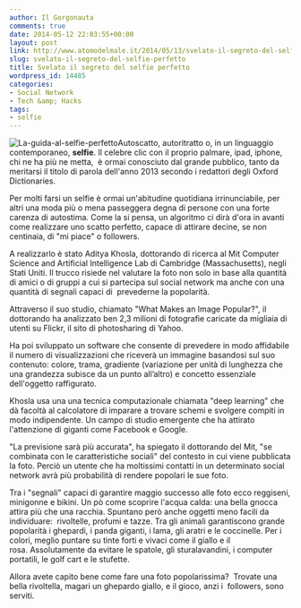 ```yaml
---
author: Il Gorgonauta
comments: true
date: 2014-05-12 22:03:55+00:00
layout: post
link: http://www.atomodelmale.it/2014/05/13/svelato-il-segreto-del-selfie-perfetto/
slug: svelato-il-segreto-del-selfie-perfetto
title: Svelato il segreto del selfie perfetto
wordpress_id: 14485
categories:
- Social Network
- Tech &amp; Hacks
tags:
- selfie
---
```


![La-guida-al-selfie-perfetto](http://www.atomodelmale.it/wp-content/uploads/2014/05/La-guida-al-selfie-perfetto-con-le-ap-makeover-1-300x200.jpg)Autoscatto, autoritratto o, in un linguaggio contemporaneo, **selfie**. Il celebre clic con il proprio palmare, ipad, iphone, chi ne ha più ne metta,  è ormai conosciuto dal grande pubblico, tanto da meritarsi il titolo di parola dell'anno 2013 secondo i redattori degli Oxford Dictionaries.

Per molti farsi un selfie è ormai un'abitudine quotidiana irrinunciabile, per altri una moda più o mena passeggera degna di persone con una forte carenza di autostima. Come la si pensa, un algoritmo ci dirà d'ora in avanti come realizzare uno scatto perfetto, capace di attirare decine, se non centinaia, di "mi piace" o followers.

A realizzarlo è stato Aditya Khosla, dottorando di ricerca al Mit Computer Science and Artificial Intelligence Lab di Cambridge (Massachusetts), negli Stati Uniti. Il trucco risiede nel valutare la foto non solo in base alla quantità di amici o di gruppi a cui si partecipa sul social network ma anche con una quantità di segnali capaci di  prevederne la popolarità.



Attraverso il suo studio, chiamato "What Makes an Image Popular?", il dottorando ha analizzato ben 2,3 milioni di fotografie caricate da migliaia di utenti su Flickr, il sito di photosharing di Yahoo.

Ha poi sviluppato un software che consente di prevedere in modo affidabile il numero di visualizzazioni che riceverà un immagine basandosi sul suo contenuto: colore, trama, gradiente (variazione per unità di lunghezza che una grandezza subisce da un punto all’altro) e concetto essenziale dell'oggetto raffigurato.

Khosla usa una una tecnica computazionale chiamata "deep learning" che dà facoltà al calcolatore di imparare a trovare schemi e svolgere compiti in modo indipendente. Un campo di studio emergente che ha attirato l'attenzione di giganti come Facebook e Google.

"La previsione sarà più accurata", ha spiegato il dottorando del Mit, "se combinata con le caratteristiche sociali" del contesto in cui viene pubblicata la foto. Perciò un utente che ha moltissimi contatti in un determinato social network avrà più probabilità di rendere popolari le sue foto.

Tra i "segnali" capaci di garantire maggio successo alle foto ecco reggiseni, minigonne e bikini. Un pò come scoprire l'acqua calda: una bella gnocca attira più che una racchia. Spuntano però anche oggetti meno facili da individuare:  rivoltelle, profumi e tazze. Tra gli animali garantiscono grande popolarità i ghepardi, i panda giganti, i lama, gli aratri e le coccinelle. Per i colori, meglio puntare su tinte forti e vivaci come il giallo e il rosa. Assolutamente da evitare le spatole, gli sturalavandini, i computer portatili, le golf cart e le stufette.

Allora avete capito bene come fare una foto popolarissima?  Trovate una bella rivoltella, magari un ghepardo giallo, e il gioco, anzi i  followers, sono serviti.
